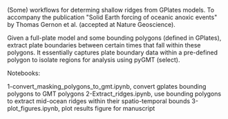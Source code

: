 (Some) workflows for determing shallow ridges from GPlates models. To accompany the publication "Solid Earth forcing of oceanic anoxic events" by Thomas Gernon et al. (accepted at Nature Geoscience).

Given a full-plate model and some bounding polygons (defined in GPlates), extract plate boundaries between certain times that fall within these polygons. It essentially captures plate boundary data within a pre-defined polygon to isolate regions for analysis using pyGMT (select).

Notebooks:

1-convert_masking_polygons_to_gmt.ipynb, convert gplates bounding polygons to GMT polygons
2-Extract_ridges.ipynb, use bounding polygons to extract mid-ocean ridges within their spatio-temporal bounds
3-plot_figures.ipynb, plot results figure for manuscript

